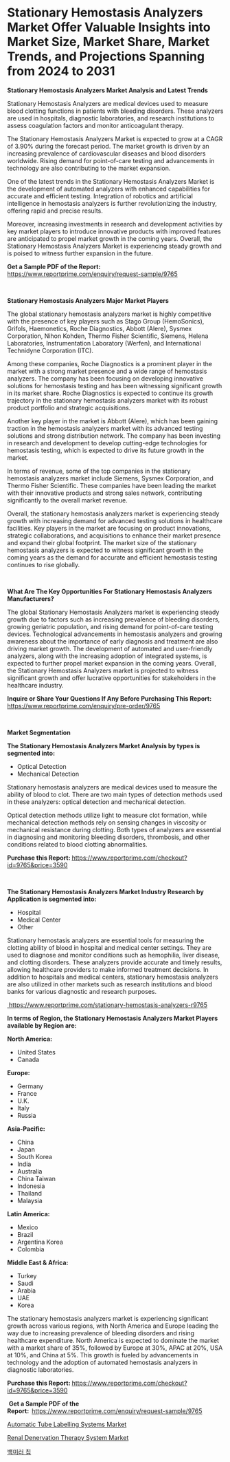 <p><h1>Stationary Hemostasis Analyzers Market Offer Valuable Insights into Market Size, Market Share, Market Trends, and Projections Spanning from 2024 to 2031</h1></p><p><strong>Stationary Hemostasis Analyzers Market Analysis and Latest Trends</strong></p>
<p><p>Stationary Hemostasis Analyzers are medical devices used to measure blood clotting functions in patients with bleeding disorders. These analyzers are used in hospitals, diagnostic laboratories, and research institutions to assess coagulation factors and monitor anticoagulant therapy.</p><p>The Stationary Hemostasis Analyzers Market is expected to grow at a CAGR of 3.90% during the forecast period. The market growth is driven by an increasing prevalence of cardiovascular diseases and blood disorders worldwide. Rising demand for point-of-care testing and advancements in technology are also contributing to the market expansion.</p><p>One of the latest trends in the Stationary Hemostasis Analyzers Market is the development of automated analyzers with enhanced capabilities for accurate and efficient testing. Integration of robotics and artificial intelligence in hemostasis analyzers is further revolutionizing the industry, offering rapid and precise results.</p><p>Moreover, increasing investments in research and development activities by key market players to introduce innovative products with improved features are anticipated to propel market growth in the coming years. Overall, the Stationary Hemostasis Analyzers Market is experiencing steady growth and is poised to witness further expansion in the future.</p></p>
<p><strong>Get a Sample PDF of the Report:&nbsp;</strong> <a href="https://www.reportprime.com/enquiry/request-sample/9765">https://www.reportprime.com/enquiry/request-sample/9765</a></p>
<p>&nbsp;</p>
<p><strong>Stationary Hemostasis Analyzers Major Market Players</strong></p>
<p><p>The global stationary hemostasis analyzers market is highly competitive with the presence of key players such as Stago Group (HemoSonics), Grifols, Haemonetics, Roche Diagnostics, Abbott (Alere), Sysmex Corporation, Nihon Kohden, Thermo Fisher Scientific, Siemens, Helena Laboratories, Instrumentation Laboratory (Werfen), and International Technidyne Corporation (ITC).</p><p>Among these companies, Roche Diagnostics is a prominent player in the market with a strong market presence and a wide range of hemostasis analyzers. The company has been focusing on developing innovative solutions for hemostasis testing and has been witnessing significant growth in its market share. Roche Diagnostics is expected to continue its growth trajectory in the stationary hemostasis analyzers market with its robust product portfolio and strategic acquisitions.</p><p>Another key player in the market is Abbott (Alere), which has been gaining traction in the hemostasis analyzers market with its advanced testing solutions and strong distribution network. The company has been investing in research and development to develop cutting-edge technologies for hemostasis testing, which is expected to drive its future growth in the market.</p><p>In terms of revenue, some of the top companies in the stationary hemostasis analyzers market include Siemens, Sysmex Corporation, and Thermo Fisher Scientific. These companies have been leading the market with their innovative products and strong sales network, contributing significantly to the overall market revenue.</p><p>Overall, the stationary hemostasis analyzers market is experiencing steady growth with increasing demand for advanced testing solutions in healthcare facilities. Key players in the market are focusing on product innovations, strategic collaborations, and acquisitions to enhance their market presence and expand their global footprint. The market size of the stationary hemostasis analyzers is expected to witness significant growth in the coming years as the demand for accurate and efficient hemostasis testing continues to rise globally.</p></p>
<p>&nbsp;</p>
<p><strong>What Are The Key Opportunities For Stationary Hemostasis Analyzers Manufacturers?</strong></p>
<p><p>The global Stationary Hemostasis Analyzers market is experiencing steady growth due to factors such as increasing prevalence of bleeding disorders, growing geriatric population, and rising demand for point-of-care testing devices. Technological advancements in hemostasis analyzers and growing awareness about the importance of early diagnosis and treatment are also driving market growth. The development of automated and user-friendly analyzers, along with the increasing adoption of integrated systems, is expected to further propel market expansion in the coming years. Overall, the Stationary Hemostasis Analyzers market is projected to witness significant growth and offer lucrative opportunities for stakeholders in the healthcare industry.</p></p>
<p><strong>Inquire or Share Your Questions If Any Before Purchasing This Report:</strong> <a href="https://www.reportprime.com/enquiry/pre-order/9765">https://www.reportprime.com/enquiry/pre-order/9765</a></p>
<p>&nbsp;</p>
<p><strong>Market Segmentation</strong></p>
<p><strong>The Stationary Hemostasis Analyzers Market Analysis by types is segmented into:</strong></p>
<p><ul><li>Optical Detection</li><li>Mechanical Detection</li></ul></p>
<p><p>Stationary hemostasis analyzers are medical devices used to measure the ability of blood to clot. There are two main types of detection methods used in these analyzers: optical detection and mechanical detection. </p><p>Optical detection methods utilize light to measure clot formation, while mechanical detection methods rely on sensing changes in viscosity or mechanical resistance during clotting. Both types of analyzers are essential in diagnosing and monitoring bleeding disorders, thrombosis, and other conditions related to blood clotting abnormalities.</p></p>
<p><strong>Purchase this Report:&nbsp;</strong><a href="https://www.reportprime.com/checkout?id=9765&price=3590">https://www.reportprime.com/checkout?id=9765&price=3590</a></p>
<p>&nbsp;</p>
<p><strong>The Stationary Hemostasis Analyzers Market Industry Research by Application is segmented into:</strong></p>
<p><ul><li>Hospital</li><li>Medical Center</li><li>Other</li></ul></p>
<p><p>Stationary hemostasis analyzers are essential tools for measuring the clotting ability of blood in hospital and medical center settings. They are used to diagnose and monitor conditions such as hemophilia, liver disease, and clotting disorders. These analyzers provide accurate and timely results, allowing healthcare providers to make informed treatment decisions. In addition to hospitals and medical centers, stationary hemostasis analyzers are also utilized in other markets such as research institutions and blood banks for various diagnostic and research purposes.</p></p>
<p><a href="https://www.reportprime.com/stationary-hemostasis-analyzers-r9765">&nbsp;https://www.reportprime.com/stationary-hemostasis-analyzers-r9765</a></p>
<p><strong>In terms of Region, the Stationary Hemostasis Analyzers Market Players available by Region are:</strong></p>
<p>
    <p> <strong> North America: </strong>
        <ul>
            <li>United States</li>
            <li>Canada</li>
        </ul>
        </p> 
    <p> <strong> Europe: </strong>
        <ul>
            <li>Germany</li>
            <li>France</li>
            <li>U.K.</li>
            <li>Italy</li>
            <li>Russia</li>
        </ul>
        </p> 
    <p> <strong> Asia-Pacific: </strong>
        <ul>
            <li>China</li>
            <li>Japan</li>
            <li>South Korea</li>
            <li>India</li>
            <li>Australia</li>
            <li>China Taiwan</li>
            <li>Indonesia</li>
            <li>Thailand</li>
            <li>Malaysia</li>
        </ul>
        </p> 
    <p> <strong> Latin America: </strong>
        <ul>
            <li>Mexico</li>
            <li>Brazil</li>
            <li>Argentina Korea</li>
            <li>Colombia</li>
        </ul>
        </p> 
    <p> <strong> Middle East & Africa: </strong>
        <ul>
            <li>Turkey</li>
            <li>Saudi</li>
            <li>Arabia</li>
            <li>UAE</li>
            <li>Korea</li>
        </ul>
    </p>
    </p>
<p><p>The stationary hemostasis analyzers market is experiencing significant growth across various regions, with North America and Europe leading the way due to increasing prevalence of bleeding disorders and rising healthcare expenditure. North America is expected to dominate the market with a market share of 35%, followed by Europe at 30%, APAC at 20%, USA at 10%, and China at 5%. This growth is fueled by advancements in technology and the adoption of automated hemostasis analyzers in diagnostic laboratories.</p></p>
<p><strong>Purchase this Report: </strong><a href="https://www.reportprime.com/checkout?id=9765&price=3590">https://www.reportprime.com/checkout?id=9765&price=3590</a></p>
<p>&nbsp;<strong>Get a Sample PDF of the Report:&nbsp;&nbsp;</strong><a href="https://www.reportprime.com/enquiry/request-sample/9765">https://www.reportprime.com/enquiry/request-sample/9765</a></p>
<p><strong></strong></p>
<p><p><a href="https://view.publitas.com/reportprime-1/automatic-tube-labelling-systems-market-size-is-growing-at-cagr-of-4-8-and-this-report-covers-analysis-by-type-application-growth-and-forecast-2024-2031/">Automatic Tube Labelling Systems Market</a></p><p><a href="https://github.com/nafisalvee228/Market-Research-Report-List-1/blob/main/renal-denervation-therapy-system-market.md">Renal Denervation Therapy System Market</a></p><p><a href="https://github.com/nigaleamar09/Market-Research-Report-List-1/blob/main/8432652108494.md">백미러 칩</a></p></p>